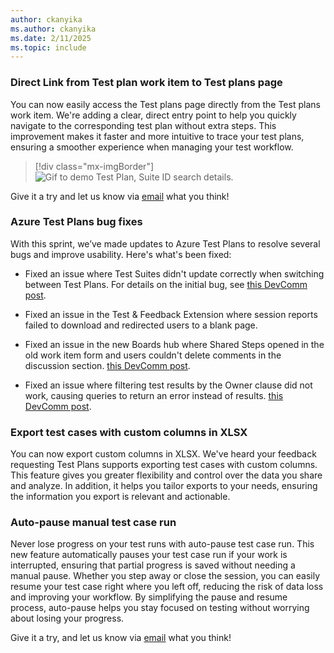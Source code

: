 ```yaml
---
author: ckanyika
ms.author: ckanyika
ms.date: 2/11/2025
ms.topic: include
---
```


### Direct Link from Test plan work item to Test plans page

You can now easily access the Test plans page directly from the Test plans work item. We're adding a clear, direct entry point to help you quickly navigate to the corresponding test plan without extra steps. This improvement makes it faster and more intuitive to trace your test plans, ensuring a smoother experience when managing your test workflow.

> [!div class="mx-imgBorder"]
> ![Gif to demo Test Plan, Suite ID search details.](../../media/251-testplans-01.gif "gif to GitHub Test Plan, Suite ID search details")

 Give it a try and let us know via  [email](mailto:adocustomerfeedback@service.microsoft.com) what you think!

### Azure Test Plans bug fixes

With this sprint, we’ve made updates to Azure Test Plans to resolve several bugs and improve usability. Here's what's been fixed:

* Fixed an issue where Test Suites didn't update correctly when switching between Test Plans. For details on the initial bug, see [this DevComm post](https://developercommunity.visualstudio.com/t/Changing-between-Test-Plans-does-not-alw/10753235).

* Fixed an issue in the Test & Feedback Extension where session reports failed to download and redirected users to a blank page.

* Fixed an issue in the new Boards hub where Shared Steps opened in the old work item form and users couldn't delete comments in the discussion section. [this DevComm post](https://developercommunity.visualstudio.com/t/Delete-comment-in-discussion-section-in-/10775737).

* Fixed an issue where filtering test results by the Owner clause did not work, causing queries to return an error instead of results. [this DevComm post](https://developercommunity.visualstudio.com/t/Filter-test-results-using-the-Owner-clau/10785774). 

### Export test cases with custom columns in XLSX

You can now export custom columns in XLSX. We've heard your feedback requesting Test Plans supports exporting test cases with custom columns. This feature gives you greater flexibility and control over the data you share and analyze. In addition, it helps you tailor exports to your needs, ensuring the information you export is relevant and actionable.

### Auto-pause manual test case run

Never lose progress on your test runs with auto-pause test case run. This new feature automatically pauses your test case run if your work is interrupted, ensuring that partial progress is saved without needing a manual pause. Whether you step away or close the session, you can easily resume your test case right where you left off, reducing the risk of data loss and improving your workflow. By simplifying the pause and resume process, auto-pause helps you stay focused on testing without worrying about losing your progress. 

Give it a try, and let us know via [email](mailto:adocustomerfeedback@service.microsoft.com) what you think!